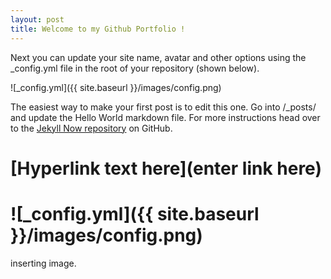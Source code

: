 ```yaml
---
layout: post
title: Welcome to my Github Portfolio !
---
```


Next you can update your site name, avatar and other options using the _config.yml file in the root of your repository (shown below).

![_config.yml]({{ site.baseurl }}/images/config.png)

The easiest way to make your first post is to edit this one. Go into /_posts/ and update the Hello World markdown file. For more instructions head over to the [Jekyll Now repository](https://github.com/barryclark/jekyll-now) on GitHub.

# [Hyperlink text here](enter link here)
# ![_config.yml]({{ site.baseurl }}/images/config.png) 

inserting image.